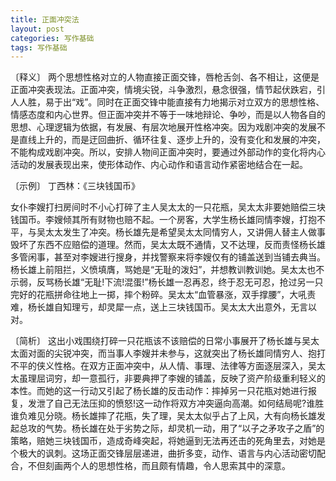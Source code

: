 ```yaml
---
title: 正面冲突法
layout: post
categories: 写作基础
tags: 写作基础
---
```


〔释义〕 两个思想性格对立的人物直接正面交锋，唇枪舌剑、各不相让，这便是正面冲突表现法。正面冲突，情境尖锐，斗争激烈，悬念很强，情节起伏跌宕，引人人胜，易于出“戏”。同时在正面交锋中能直接有力地揭示对立双方的思想性格、情感态度和内心世界。但正面冲突并不等于一味地辩论、争吵，而是以人物各自的思想、心理逻辑为依据，有发展、有层次地展开性格冲突。因为戏剧冲突的发展不是直线上升的，而是迂回曲折、循环往复、逐步上升的，没有变化和发展的冲突，不能构成戏剧冲突。所以，安排人物间正面冲突时，要通过外部动作的变化将内心活动的发展表现出来，使形体动作、内心动作和语言动作紧密地结合在一起。

〔示例〕 丁西林：《三块钱国币》

女仆李嫂打扫房间时不小心打碎了主人吴太太的一只花瓶，吴太太非要她赔偿三块钱国币。李嫂倾其所有财物也赔不起。一个房客，大学生杨长雄同情李嫂，打抱不平，与吴太太发生了冲突。杨长雄先是希望吴太太同情穷人，又讲佣人替主人做事毁坏了东西不应赔偿的道理。然而，吴太太既不通情，又不达理，反而责怪杨长雄多管闲事，甚至对李嫂进行搜身，并找警察来将李嫂仅有的铺盖送到当铺去典当。杨长雄上前阻拦，义愤填膺，骂她是“无耻的泼妇”，并想教训教训她。吴太太也不示弱，反骂杨长雄“无耻!下流!混蛋!”杨长雄一忍再忍，终于忍无可忍，抢过另一只完好的花瓶拼命往地上一掷，摔个粉碎。吴太太“血管暴涨，双手撑腰”，大吼责难，杨长雄自知理亏，却灵犀一点，送上三块钱国币。吴太太大出意外，无言以对。

〔简析〕 这出小戏围绕打碎一只花瓶该不该赔偿的日常小事展开了杨长雄与吴太太面对面的尖锐冲突，而当事人李嫂并未参与，这就突出了杨长雄同情穷人、抱打不平的侠义性格。在双方正面冲突中，从人情、事理、法律等方面逐层深入，吴太太虽理屈词穷，却一意孤行，非要典押了李嫂的铺盖，反映了资产阶级重利轻义的本性。而她的这一行动又引起了杨长雄的反击动作：摔掉另一只花瓶对她进行报复，发泄了自己无法压抑的愤怒!这一动作将双方冲突逼向高潮。如何结局呢?谁胜谁负难见分晓。杨长雄摔了花瓶，失了理，吴太太似乎占了上风，大有向杨长雄发起总攻的气势。杨长雄在处于劣势之际，却灵机一动，用了“以子之矛攻子之盾”的策略，赔她三块钱国币，造成奇峰突起，将她逼到无法再还击的死角里去，对她是个极大的讽刺。这场正面交锋层层递进，曲折多变，动作、语言与内心活动密切配合，不但刻画两个人的思想性格，而且颇有情趣，令人思索其中的深意。 